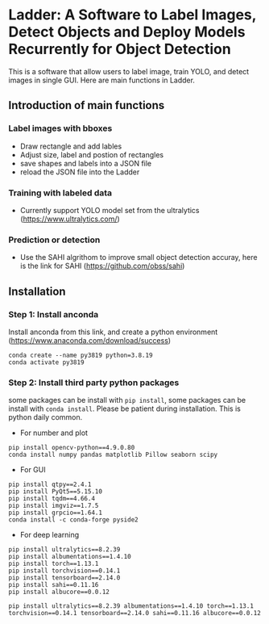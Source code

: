 # Ladder: A Software to Label Images, Detect Objects and Deploy Models Recurrently for Object Detection
This is a software that allow users to label image, train YOLO, and detect images in single GUI. Here are main functions in Ladder. 

## Introduction of main functions

### Label images with bboxes
- Draw rectangle and add lables
- Adjust size, label and postion of rectangles
- save shapes and labels into a JSON file
- reload the JSON file into the Ladder

### Training with labeled data
- Currently support YOLO model set from the ultralytics (https://www.ultralytics.com/)

### Prediction or detection
- Use the SAHI algrithom to improve small object detection accuray, here is the link for SAHI (https://github.com/obss/sahi)


## Installation

### Step 1: Install anconda
Install anconda from this link, and create a python environment
(https://www.anaconda.com/download/success)
```
conda create --name py3819 python=3.8.19
conda activate py3819 
```
### Step 2: Install third party python packages
some packages can be install with `pip install`, some packages can be install with `conda install`. Please be patient during installation. This is python daily common.
- For number and plot
```
pip install opencv-python==4.9.0.80
conda install numpy pandas matplotlib Pillow seaborn scipy
```
- For GUI
```
pip install qtpy==2.4.1  
pip install PyQt5==5.15.10
pip install tqdm==4.66.4 
pip install imgviz==1.7.5
pip install grpcio==1.64.1
conda install -c conda-forge pyside2
```
- For deep learning
```
pip install ultralytics==8.2.39
pip install albumentations==1.4.10
pip install torch==1.13.1
pip install torchvision==0.14.1
pip install tensorboard==2.14.0
pip install sahi==0.11.16
pip install albucore==0.0.12

pip install ultralytics==8.2.39 albumentations==1.4.10 torch==1.13.1 torchvision==0.14.1 tensorboard==2.14.0 sahi==0.11.16 albucore==0.0.12
```
